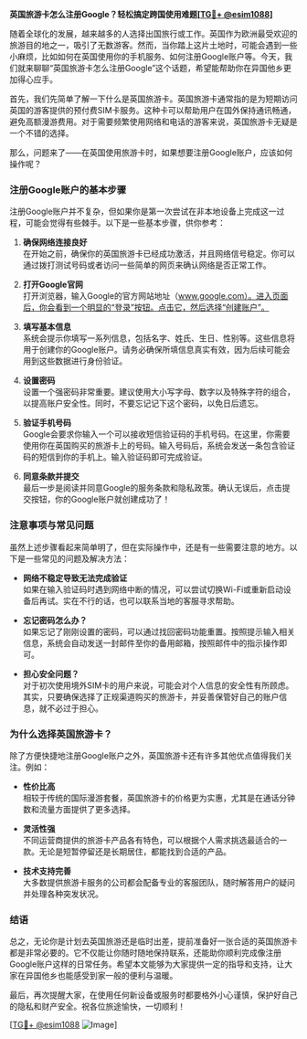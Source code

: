 **英国旅游卡怎么注册Google？轻松搞定跨国使用难题[[TG💪+ @esim1088](https://t.me/s/esim1088)]**

随着全球化的发展，越来越多的人选择出国旅行或工作。英国作为欧洲最受欢迎的旅游目的地之一，吸引了无数游客。然而，当你踏上这片土地时，可能会遇到一些小麻烦，比如如何在英国使用你的手机服务、如何注册Google账户等。今天，我们就来聊聊“英国旅游卡怎么注册Google”这个话题，希望能帮助你在异国他乡更加得心应手。

首先，我们先简单了解一下什么是英国旅游卡。英国旅游卡通常指的是为短期访问英国的游客提供的预付费SIM卡服务。这种卡可以帮助用户在国外保持通讯畅通，避免高额漫游费用。对于需要频繁使用网络和电话的游客来说，英国旅游卡无疑是一个不错的选择。

那么，问题来了——在英国使用旅游卡时，如果想要注册Google账户，应该如何操作呢？

### 注册Google账户的基本步骤

注册Google账户并不复杂，但如果你是第一次尝试在非本地设备上完成这一过程，可能会觉得有些棘手。以下是一些基本步骤，供你参考：

1. **确保网络连接良好**  
   在开始之前，确保你的英国旅游卡已经成功激活，并且网络信号稳定。你可以通过拨打测试号码或者访问一些简单的网页来确认网络是否正常工作。

2. **打开Google官网**  
   打开浏览器，输入Google的官方网站地址（www.google.com）。进入页面后，你会看到一个明显的“登录”按钮。点击它，然后选择“创建账户”。

3. **填写基本信息**  
   系统会提示你填写一系列信息，包括名字、姓氏、生日、性别等。这些信息将用于创建你的Google账户。请务必确保所填信息真实有效，因为后续可能会用到这些数据进行身份验证。

4. **设置密码**  
   设置一个强密码非常重要。建议使用大小写字母、数字以及特殊字符的组合，以提高账户安全性。同时，不要忘记记下这个密码，以免日后遗忘。

5. **验证手机号码**  
   Google会要求你输入一个可以接收短信验证码的手机号码。在这里，你需要使用你在英国购买的旅游卡上的号码。输入号码后，系统会发送一条包含验证码的短信到你的手机上。输入验证码即可完成验证。

6. **同意条款并提交**  
   最后一步是阅读并同意Google的服务条款和隐私政策。确认无误后，点击提交按钮，你的Google账户就创建成功了！

### 注意事项与常见问题

虽然上述步骤看起来简单明了，但在实际操作中，还是有一些需要注意的地方。以下是一些常见的问题及解决方法：

- **网络不稳定导致无法完成验证**  
  如果在输入验证码时遇到网络中断的情况，可以尝试切换Wi-Fi或重新启动设备后再试。实在不行的话，也可以联系当地的客服寻求帮助。

- **忘记密码怎么办？**  
  如果忘记了刚刚设置的密码，可以通过找回密码功能重置。按照提示输入相关信息，系统会自动发送一封邮件至你的备用邮箱，按照邮件中的指示操作即可。

- **担心安全问题？**  
  对于初次使用境外SIM卡的用户来说，可能会对个人信息的安全性有所顾虑。其实，只要确保选择了正规渠道购买的旅游卡，并妥善保管好自己的账户信息，就不必过于担心。

### 为什么选择英国旅游卡？

除了方便快捷地注册Google账户之外，英国旅游卡还有许多其他优点值得我们关注。例如：

- **性价比高**  
  相较于传统的国际漫游套餐，英国旅游卡的价格更为实惠，尤其是在通话分钟数和流量方面提供了更多选择。

- **灵活性强**  
  不同运营商提供的旅游卡产品各有特色，可以根据个人需求挑选最适合的一款。无论是短暂停留还是长期居住，都能找到合适的产品。

- **技术支持完善**  
  大多数提供旅游卡服务的公司都会配备专业的客服团队，随时解答用户的疑问并处理各种突发状况。

### 结语

总之，无论你是计划去英国旅游还是临时出差，提前准备好一张合适的英国旅游卡都是非常必要的。它不仅能让你随时随地保持联系，还能助你顺利完成像注册Google账户这样的日常任务。希望本文能够为大家提供一定的指导和支持，让大家在异国他乡也能感受到家一般的便利与温暖。

最后，再次提醒大家，在使用任何新设备或服务时都要格外小心谨慎，保护好自己的隐私和财产安全。祝各位旅途愉快，一切顺利！

[[TG💪+ @esim1088](https://t.me/s/esim1088) ![Image](https://i.postimg.cc/4NQfJmqS/Snipaste-2025-05-13-00-14-12.png)]